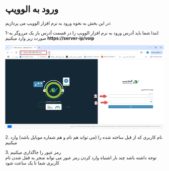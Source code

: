 
# ورود به الوویپ
در این بخش به نحوه ورود به نرم افزار الوویپ می پردازیم:

1-ابتدا شما باید آدرس ورود به نرم افزار الوویپ را  در قسمت آدرس بار یک مرروگر به صورت زیر وارد میکنیم 
**https://server-ip/voip**
<br>

![تصویر شماره یک](./Images/loginalovoip.png)<br>

2\. نام کاربری که از قبل ساخته شده را (می تواند هم نام  و هم شماره موبایل باشد) وارد میکنیم <br>

3\. رمز عبور را جاگذاری میکنیم  
توجه داشته باشد چند بار اشتباه وارد کردن رمز عبور می تواند منجر به قفل شدن نام کاربری شما تا یک ساعت شود

